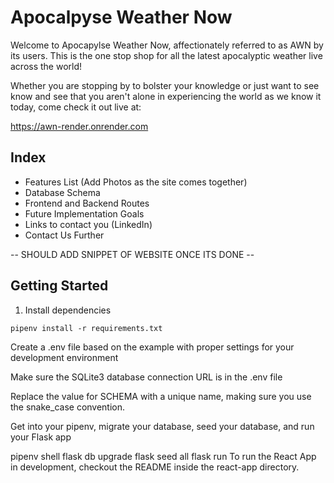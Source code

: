 # Apocalpyse Weather Now

Welcome to Apocapylse Weather Now, affectionately referred to as AWN by its users. This is the one stop shop for all the latest apocalyptic weather live across the world! 

Whether you are stopping by to bolster your knowledge or just want to see know and see that you aren't alone in experiencing the world as we know it today, come check it out live at:

https://awn-render.onrender.com

## Index
- Features List (Add Photos as the site comes together)
- Database Schema
- Frontend and Backend Routes
- Future Implementation Goals
- Links to contact you (LinkedIn)
- Contact Us Further

-- SHOULD ADD SNIPPET OF WEBSITE ONCE ITS DONE --

## Getting Started

1. Install dependencies

```
pipenv install -r requirements.txt
```

Create a .env file based on the example with proper settings for your development environment

Make sure the SQLite3 database connection URL is in the .env file

Replace the value for SCHEMA with a unique name, making sure you use the snake_case convention.

Get into your pipenv, migrate your database, seed your database, and run your Flask app

pipenv shell
flask db upgrade
flask seed all
flask run
To run the React App in development, checkout the README inside the react-app directory.
